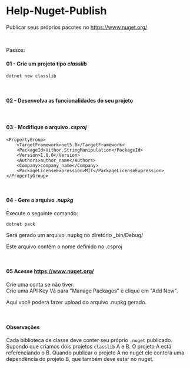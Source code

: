 # Help-Nuget-Publish

Publicar seus próprios pacotes no <https://www.nuget.org/>

<br>

Passos:

#### 01 - Crie um projeto tipo _classlib_
``` 
dotnet new classlib
``` 

<br>

#### 02 - Desenvolva as funcionalidades do seu projeto

<br>

#### 03 - Modifique o arquivo _.csproj_
``` 
<PropertyGroup>
    <TargetFramework>net5.0</TargetFramework>
    <PackageId>Vithor.StringManipulation</PackageId>
    <Version>1.0.0</Version>
    <Authors>author_name</Authors>
    <Company>company_name</Company>
    <PackageLicenseExpression>MIT</PackageLicenseExpression>
</PropertyGroup>  
``` 

<br>

#### 04 - Gere o arquivo _.nupkg_
Execute o seguinte comando:
``` 
dotnet pack
```

Será gerado um arquivo .nupkg no diretório _bin/Debug/ 

Este arquivo contém o nome definido no .csproj <PackageId>

<br>

#### 05 Acesse <https://www.nuget.org/>
Crie uma conta se não tiver.  
Crie uma API Key
Vá para "Manage Packages" e clique em "Add New". 

Aqui você poderá fazer upload do arquivo .nupkg gerado.



<br>

#### Observações  
Cada biblioteca de classe deve conter seu próprio `.nuget` publicado.   
Supondo que criamos dois projetos `classlib` A e B. O projeto A está referenciando o B. Quando publicar o projeto A no nuget ele conterá uma dependência do projeto B, que também deve estar no nuget. 











